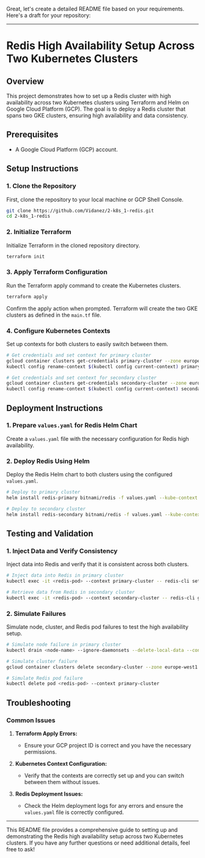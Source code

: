 Great, let's create a detailed README file based on your requirements. Here's a draft for your repository:

---

# Redis High Availability Setup Across Two Kubernetes Clusters

## Overview

This project demonstrates how to set up a Redis cluster with high availability across two Kubernetes clusters using Terraform and Helm on Google Cloud Platform (GCP). The goal is to deploy a Redis cluster that spans two GKE clusters, ensuring high availability and data consistency.

## Prerequisites

- A Google Cloud Platform (GCP) account.

## Setup Instructions

### 1. Clone the Repository

First, clone the repository to your local machine or GCP Shell Console.

```sh
git clone https://github.com/Vidanez/2-k8s_1-redis.git
cd 2-k8s_1-redis
```

### 2. Initialize Terraform

Initialize Terraform in the cloned repository directory.

```sh
terraform init
```

### 3. Apply Terraform Configuration

Run the Terraform apply command to create the Kubernetes clusters.

```sh
terraform apply
```

Confirm the apply action when prompted. Terraform will create the two GKE clusters as defined in the `main.tf` file.

### 4. Configure Kubernetes Contexts

Set up contexts for both clusters to easily switch between them.

```sh
# Get credentials and set context for primary cluster
gcloud container clusters get-credentials primary-cluster --zone europe-west1
kubectl config rename-context $(kubectl config current-context) primary-cluster

# Get credentials and set context for secondary cluster
gcloud container clusters get-credentials secondary-cluster --zone europe-west1
kubectl config rename-context $(kubectl config current-context) secondary-cluster
```

## Deployment Instructions

### 1. Prepare `values.yaml` for Redis Helm Chart

Create a `values.yaml` file with the necessary configuration for Redis high availability.

### 2. Deploy Redis Using Helm

Deploy the Redis Helm chart to both clusters using the configured `values.yaml`.

```sh
# Deploy to primary cluster
helm install redis-primary bitnami/redis -f values.yaml --kube-context primary-cluster

# Deploy to secondary cluster
helm install redis-secondary bitnami/redis -f values.yaml --kube-context secondary-cluster
```

## Testing and Validation

### 1. Inject Data and Verify Consistency

Inject data into Redis and verify that it is consistent across both clusters.

```sh
# Inject data into Redis in primary cluster
kubectl exec -it <redis-pod> --context primary-cluster -- redis-cli set key "value"

# Retrieve data from Redis in secondary cluster
kubectl exec -it <redis-pod> --context secondary-cluster -- redis-cli get key
```

### 2. Simulate Failures

Simulate node, cluster, and Redis pod failures to test the high availability setup.

```sh
# Simulate node failure in primary cluster
kubectl drain <node-name> --ignore-daemonsets --delete-local-data --context primary-cluster

# Simulate cluster failure
gcloud container clusters delete secondary-cluster --zone europe-west1

# Simulate Redis pod failure
kubectl delete pod <redis-pod> --context primary-cluster
```

## Troubleshooting

### Common Issues

1. **Terraform Apply Errors:**
   - Ensure your GCP project ID is correct and you have the necessary permissions.

2. **Kubernetes Context Configuration:**
   - Verify that the contexts are correctly set up and you can switch between them without issues.

3. **Redis Deployment Issues:**
   - Check the Helm deployment logs for any errors and ensure the `values.yaml` file is correctly configured.

---

This README file provides a comprehensive guide to setting up and demonstrating the Redis high availability setup across two Kubernetes clusters. If you have any further questions or need additional details, feel free to ask!

